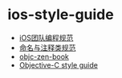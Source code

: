 # ios-style-guide


- [iOS团队编程规范](http://www.jianshu.com/p/21f059f04181)
- [命名与注释类规范](http://www.jianshu.com/p/1da38a6f3173)
- [objc-zen-book](https://github.com/objc-zen/objc-zen-book)
- [Objective-C style guide](https://github.com/raywenderlich/objective-c-style-guide)

